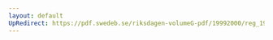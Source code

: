 ```yaml
---
layout: default
UpRedirect: https://pdf.swedeb.se/riksdagen-volumeG-pdf/19992000/reg_19992000/reg_19992000_0028.pdf
---
```

